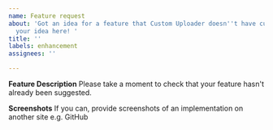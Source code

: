 ```yaml
---
name: Feature request
about: 'Got an idea for a feature that Custom Uploader doesn''t have currently? Submit
  your idea here! '
title: ''
labels: enhancement
assignees: ''

---
```


**Feature Description**
Please take a moment to check that your feature hasn't already been suggested.

**Screenshots**
If you can, provide screenshots of an implementation on another site e.g. GitHub
